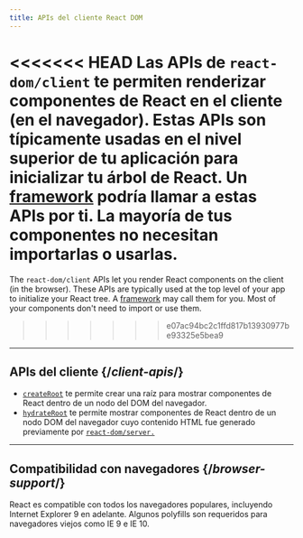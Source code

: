```yaml
---
title: APIs del cliente React DOM
---
```


<Intro>

<<<<<<< HEAD
Las APIs de `react-dom/client` te permiten renderizar componentes de React en el cliente (en el navegador). Estas APIs son típicamente usadas en el nivel superior de tu aplicación para inicializar tu árbol de React. Un [framework](/learn/start-a-new-react-project#production-grade-react-frameworks) podría llamar a estas APIs por ti. La mayoría de tus componentes no necesitan importarlas o usarlas.
=======
The `react-dom/client` APIs let you render React components on the client (in the browser). These APIs are typically used at the top level of your app to initialize your React tree. A [framework](/learn/start-a-new-react-project#full-stack-frameworks) may call them for you. Most of your components don't need to import or use them.
>>>>>>> e07ac94bc2c1ffd817b13930977be93325e5bea9

</Intro>

---

## APIs del cliente {/*client-apis*/}

* [`createRoot`](/reference/react-dom/client/createRoot) te permite crear una raíz para mostrar componentes de React dentro de un nodo del DOM del navegador.
* [`hydrateRoot`](/reference/react-dom/client/hydrateRoot) te permite mostrar componentes de React dentro de un nodo DOM del navegador cuyo contenido HTML fue generado previamente por [`react-dom/server.`](/reference/react-dom/server)

---

## Compatibilidad con navegadores {/*browser-support*/}

React es compatible con todos los navegadores populares, incluyendo Internet Explorer 9 en adelante. Algunos polyfills son requeridos para navegadores viejos como IE 9 e IE 10.